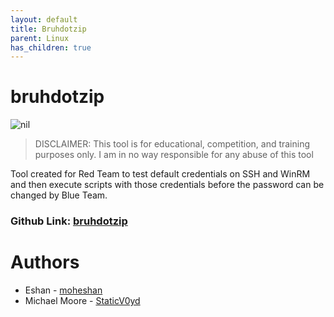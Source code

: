 ```yaml
---
layout: default
title: Bruhdotzip
parent: Linux
has_children: true
---
```


# bruhdotzip

![nil](https://img.shields.io/badge/nil-goated-green)

> DISCLAIMER: This tool is for educational, competition, and training purposes only. I am in no way responsible for any abuse of this tool

Tool created for Red Team to test default credentials on SSH and WinRM and then execute scripts with those credentials before the password can be changed by Blue Team.

### Github Link: [bruhdotzip](https://github.com/RITRedteam/bruhdotzip)


# Authors

- Eshan - [moheshan](https://github.com/moheshan)
- Michael Moore - [StaticV0yd](https://github.com/StaticV0yd)